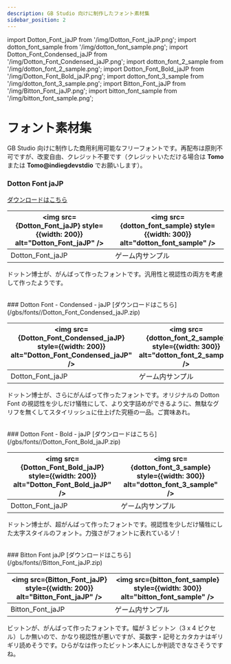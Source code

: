 ```yaml
---
description: GB Studio 向けに制作したフォント素材集
sidebar_position: 2
---
```

import Dotton_Font_jaJP from '/img/Dotton_Font_jaJP.png';
import dotton_font_sample from '/img/dotton_font_sample.png';
import Dotton_Font_Condensed_jaJP from '/img/Dotton_Font_Condensed_jaJP.png';
import dotton_font_2_sample from '/img/dotton_font_2_sample.png';
import Dotton_Font_Bold_jaJP from '/img/Dotton_Font_Bold_jaJP.png';
import dotton_font_3_sample from '/img/dotton_font_3_sample.png';
import Bitton_Font_jaJP from '/img/Bitton_Font_jaJP.png';
import bitton_font_sample from '/img/bitton_font_sample.png';

# フォント素材集

GB Studio 向けに制作した商用利用可能なフリーフォントです。再配布は原則不可ですが、改変自由、クレジット不要です（クレジットいただける場合は **Tomo** または **Tomo@indiegdevstdio** でお願いします）。

### Dotton Font jaJP
[ダウンロードはこちら](/gbs/fonts/Dotton_Font_jaJP.zip)

| <img src={Dotton_Font_jaJP} style={{width: 200}} alt="Dotton_Font_jaJP" /> | <img src={dotton_font_sample} style={{width: 300}} alt="dotton_font_sample" /> |
|---|---|
|Dotton_Font_jaJP|ゲーム内サンプル|

ドットン博士が、がんばって作ったフォントです。汎用性と視認性の両方を考慮して作ったようです。

<br/>
### Dotton Font - Condensed - jaJP
[ダウンロードはこちら](/gbs/fonts//Dotton_Font_Condensed_jaJP.zip)

| <img src={Dotton_Font_Condensed_jaJP} style={{width: 200}} alt="Dotton_Font_Condensed_jaJP" /> | <img src={dotton_font_2_sample} style={{width: 300}} alt="dotton_font_2_sample" /> |
|---|---|
|Dotton_Font_jaJP|ゲーム内サンプル|

ドットン博士が、さらにがんばって作ったフォントです。オリジナルの Dotton Font の視認性を少しだけ犠牲にして、より文字詰めができるように、無駄なグリフを無くしてスタイリッシュに仕上げた究極の一品。ご賞味あれ。


<br/>
### Dotton Font - Bold - jaJP
[ダウンロードはこちら](/gbs/fonts//Dotton_Font_Bold_jaJP.zip)

| <img src={Dotton_Font_Bold_jaJP} style={{width: 200}} alt="Dotton_Font_Bold_jaJP" /> | <img src={dotton_font_3_sample} style={{width: 300}} alt="dotton_font_3_sample" /> |
|---|---|
|Dotton_Font_jaJP|ゲーム内サンプル|

ドットン博士が、超がんばって作ったフォントです。視認性を少しだけ犠牲にした太字スタイルのフォント。力強さがフォントに表れているゾ！


<br/>
### Bitton Font jaJP
[ダウンロードはこちら](/gbs/fonts//Bitton_Font_jaJP.zip)

| <img src={Bitton_Font_jaJP} style={{width: 200}} alt="Bitton_Font_jaJP" /> | <img src={bitton_font_sample} style={{width: 300}} alt="bitton_font_sample" /> |
|---|---|
|Bitton_Font_jaJP|ゲーム内サンプル|

ビットンが、がんばって作ったフォントです。幅が 3 ビットン（3 x 4 ピクセル）しか無いので、かなり視認性が悪いですが、英数字・記号とカタカナはギリギリ読めそうです。ひらがなは作ったビットン本人にしか判読できなさそうですね。